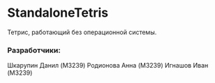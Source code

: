 # StandaloneTetris

Тетрис, работающий без операционной системы.

### Разработчики:

Шкарупин Данил (M3239)
Родионова Анна (M3239)
Игнашов Иван (M3239)
